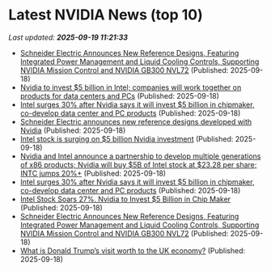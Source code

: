 # Latest NVIDIA News (top 10)
_Last updated: **2025-09-19 11:21:33**_

- [Schneider Electric Announces New Reference Designs, Featuring Integrated Power Management and Liquid Cooling Controls, Supporting NVIDIA Mission Control and NVIDIA GB300 NVL72](https://financialpost.com/globe-newswire/schneider-electric-announces-new-reference-designs-featuring-integrated-power-management-and-liquid-cooling-controls-supporting-nvidia-mission-control-and-nvidia-gb300-nvl72) (Published: 2025-09-18)
- [Nvidia to invest $5 billion in Intel; companies will work together on products for data centers and PCs](https://finance.yahoo.com/news/nvidia-invest-5-billion-intel-111933112.html) (Published: 2025-09-18)
- [Intel surges 30% after Nvidia says it will invest $5 billion in chipmaker, co-develop data center and PC products](https://www.cnbc.com/2025/09/18/intel-nvidia-investment.html) (Published: 2025-09-18)
- [Schneider Electric announces new reference designs developed with Nvidia](https://thefly.com/permalinks/entry.php/id4199832/SBGSY;NVDA-Schneider-Electric-announces-new-reference-designs-developed-with-Nvidia) (Published: 2025-09-18)
- [Intel stock is surging on $5 billion Nvidia investment](https://biztoc.com/x/fa42e3bc19ed332d) (Published: 2025-09-18)
- [Nvidia and Intel announce a partnership to develop multiple generations of x86 products; Nvidia will buy $5B of Intel stock at $23.28 per share; INTC jumps 20%+](https://biztoc.com/x/e347980fe057cb0f) (Published: 2025-09-18)
- [Intel surges 30% after Nvidia says it will invest $5 billion in chipmaker, co-develop data center and PC products](https://biztoc.com/x/1f98f18274d92c58) (Published: 2025-09-18)
- [Intel Stock Soars 27%. Nvidia to Invest $5 Billion in Chip Maker](https://biztoc.com/x/9ff92dc21541a83e) (Published: 2025-09-18)
- [Schneider Electric Announces New Reference Designs, Featuring Integrated Power Management and Liquid Cooling Controls, Supporting NVIDIA Mission Control and NVIDIA GB300 NVL72](https://www.globenewswire.com/news-release/2025/09/18/3152299/0/en/Schneider-Electric-Announces-New-Reference-Designs-Featuring-Integrated-Power-Management-and-Liquid-Cooling-Controls-Supporting-NVIDIA-Mission-Control-and-NVIDIA-GB300-NVL72.html) (Published: 2025-09-18)
- [What is Donald Trump’s visit worth to the UK economy?](https://theweek.com/politics/what-is-donald-trumps-visit-worth-to-the-uk-economy) (Published: 2025-09-18)
